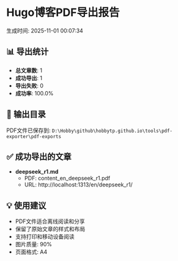 # Hugo博客PDF导出报告

生成时间: 2025-11-01 00:07:34

## 📊 导出统计

- **总文章数**: 1
- **成功导出**: 1
- **导出失败**: 0
- **成功率**: 100.0%

## 📁 输出目录

PDF文件已保存到: `D:\Hobby\github\hobbytp.github.io\tools\pdf-exporter\pdf-exports`

## ✅ 成功导出的文章

- **deepseek_r1.md**
  - PDF: content_en_deepseek_r1.pdf
  - URL: http://localhost:1313/en/deepseek_r1/

## 💡 使用建议

- PDF文件适合离线阅读和分享
- 保留了原始文章的样式和布局
- 支持打印和移动设备阅读
- 图片质量: 90%
- 页面格式: A4
